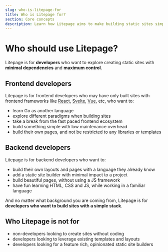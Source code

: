 ```yaml
---
slug: who-is-litepage-for
title: Who is Litepage for?
section: Core concepts
description: Learn how Litepage aims to make building static sites simpler
---
```


# Who should use Litepage?

Litepage is for **developers** who want to explore creating static sites with **minimal dependencies** and **maximum control**.

## Frontend developers

Litepage is for frontend developers who may have only built sites with frontend frameworks like [React](https://react.dev/), [Svelte](https://svelte.dev/), [Vue](https://vuejs.org/), etc, who want to:

- learn Go as another language
- explore different paradigms when building sites
- take a break from the fast paced frontend ecosystem
- build something simple with low maintenance overhead
- build their own pages, and not be restricted to any libraries or templates

## Backend developers

Litepage is for backend developers who want to:

- build their own layouts and pages with a language they already know
- add a static site builder with minimal impact to a project
- build beautiful pages, without using a JS framework
- have fun learning HTML, CSS and JS, while working in a familiar language

And no matter what background you are coming from, Litepage is for **developers who want to build sites with a simple stack**.

## Who Litepage is not for

- non-developers looking to create sites without coding
- developers looking to leverage existing templates and layouts
- developers looking for a feature rich, opinionated static site builders
